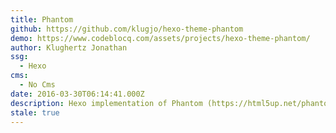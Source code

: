 ```yaml
---
title: Phantom
github: https://github.com/klugjo/hexo-theme-phantom
demo: https://www.codeblocq.com/assets/projects/hexo-theme-phantom/
author: Klughertz Jonathan
ssg:
  - Hexo
cms:
  - No Cms
date: 2016-03-30T06:14:41.000Z
description: Hexo implementation of Phantom (https://html5up.net/phantom)
stale: true
---
```

